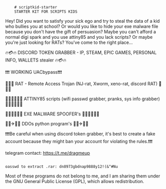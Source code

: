        # scriptkid-starter
        STARTER KIT FOR SCRIPTS KIDS

   Hey! Did you want to satisfy your sick ego and try to steal the data of a kid who bullies you at school? Or would you like to hide your exe malware file because you don't have the gift of persuasion? Maybe you can't afford a normal digi spark and you use attiny85 and you lack scripts? Or maybe you're just looking for RATs? You've come to the right place...

🔥💳🔥 DISCORD TOKEN GRABBER - IP, STEAM, EPIC GAMES, PERSONAL INFO, WALLETS stealer 🔥💳🔥

❗❗❗ WORKING UACbypass❗❗❗

🐀🐀🐀 RAT - Remote Access Trojan (NJ-rat, Xworm, xeno-rat, discord RAT) 🐀🐀🐀

👨‍💻👨‍💻👨‍💻 ATTINY85 scripts (wifi passwd grabber, pranks, sys info grabber) 👨‍💻👨‍💻👨‍💻

🕵🏻🕵🏻🕵🏻 EXE MALWARE SPOOFER's 🕵🏻🕵🏻🕵🏻

👳‍♂️✈🏢🏢 DDOs python program's 👳‍♂️✈🏢🏢



❗❗❗Be careful when using discord token grabber, it's best to create a fake account because they might ban your account for violating the rules.❗❗❗




telegram contact: https://t.me/dragmeup


                                                                                        oasswd to extract .rar: dn8973gbdnap9888y12!(&^#Nu



Most of these programs do not belong to me, and I am sharing them under the GNU General Public License (GPL), which allows redistribution.
